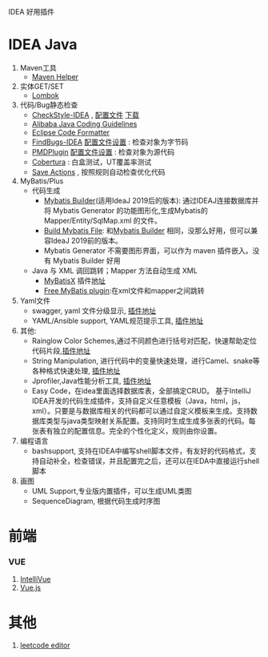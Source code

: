 IDEA 好用插件

# IDEA Java

1. Maven工具
    * [Maven Helper](https://plugins.jetbrains.com/plugin/7179-maven-helper/)
2. 实体GET/SET
    * [Lombok](https://plugins.jetbrains.com/plugin/6317-lombok/)
3. 代码/Bug静态检查
	+ [CheckStyle-IDEA](https://plugins.jetbrains.com/plugin/1065-checkstyle-idea/) , [配置文件](checkstyle.xml) [下载](https://checkstyle.sourceforge.io/checks.html)
	+ [Alibaba Java Coding Guidelines](https://plugins.jetbrains.com/plugin/10046-alibaba-java-coding-guidelines/)
	+ [Eclipse Code Formatter](https://plugins.jetbrains.com/plugin/6546-eclipse-code-formatter/)
	+ [FindBugs-IDEA](https://plugins.jetbrains.com/plugin/3847-findbugs-idea/) [配置文件设置](http://findbugs.sourceforge.net/bugDescriptions.html) : 检查对象为字节码
	+ [PMDPlugin](https://plugins.jetbrains.com/plugin/1137-pmdplugin/) [配置文件设置](https://pmd.github.io/pmd-6.15.0/pmd_rules_java.html) : 检查对象为源代码
	+ [Cobertura]() : 白盒测试，UT覆盖率测试
	+ [Save Actions](https://plugins.jetbrains.com/plugin/7642-save-actions/) , 按照规则自动检查优化代码
4. MyBatis/Plus
    * 代码生成
      + [Mybatis Builder](https://plugins.jetbrains.com/plugin/12449-mybatis-builder/versions)(适用IdeaJ 2019后的版本): 通过IDEAJ连接数据库并将 Mybatis Generator 的功能图形化,生成Mybatis的 Mapper/Entity/SqlMap.xml 的文件。
      + [Build Mybatis File](https://github.com/moshangren11/MybatisPlugin): 和[Mybatis Builder](https://plugins.jetbrains.com/plugin/12449-mybatis-builder/versions) 相同，没那么好用，但可以兼容IdeaJ 2019前的版本。
      + Mybatis Generator 不需要图形界面，可以作为 maven 插件嵌入。没有 Mybatis Builder 好用
    * Java 与 XML 调回跳转；Mapper 方法自动生成 XML
      + [MyBatisX](https://baomidou.com/guide/mybatisx-idea-plugin.html) 插件[地址](https://plugins.jetbrains.com/plugin/10119-mybatisx/)
      + [Free MyBatis plugin](https://plugins.jetbrains.com/plugin/8321-free-mybatis-plugin/):在xml文件和mapper之间跳转
5. Yaml文件
   * swagger, yaml 文件分级显示, [插件地址](https://plugins.jetbrains.com/plugin/index?xmlId=org.zalando.intellij.swagger)
   * YAML/Ansible support, YAML规范提示工具, [插件地址](https://plugins.jetbrains.com/plugin/7792-yaml-ansible-support)
6. 其他:	
	* Rainglow Color Schemes,通过不同颜色进行括号对匹配，快速帮助定位代码片段,[插件地址](https://plugins.jetbrains.com/plugin/10267-rainglow-color-schemes/versions)
    * String Manipulation, 进行代码中的变量快速处理，进行Camel、snake等各种格式快速处理, [插件地址](https://plugins.jetbrains.com/plugin/2162-string-manipulation/versions)
    * Jprofiler,Java性能分析工具, [插件地址](https://plugins.jetbrains.com/plugin/253-jprofiler)
    * Easy Code，在idea里面选择数据库表，全部搞定CRUD。 基于IntelliJ IDEA开发的代码生成插件，支持自定义任意模板（Java，html，js，xml）。只要是与数据库相关的代码都可以通过自定义模板来生成。支持数据库类型与java类型映射关系配置。支持同时生成生成多张表的代码。每张表有独立的配置信息。完全的个性化定义，规则由你设置。
7. 编程语言
   * bashsupport, 支持在IDEA中编写shell脚本文件，有友好的代码格式，支持自动补全，检查错误，并且配置完之后，还可以在IEDA中直接运行shell脚本
8. 画图
   * UML Support,专业版内置插件，可以生成UML类图
   * SequenceDiagram, 根据代码生成时序图

# 前端

### VUE

1. [IntelliVue](https://plugins.jetbrains.com/plugin/12014-intellivue/)
2. [Vue.js](https://plugins.jetbrains.com/plugin/9442-vue-js/)

# 其他

1. [leetcode editor](https://plugins.jetbrains.com/plugin/12132-leetcode-editor/) 
